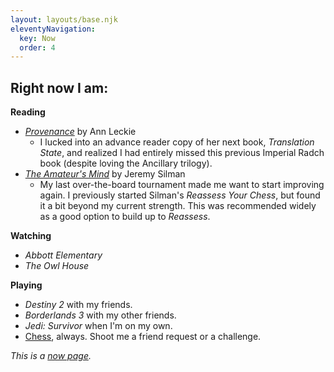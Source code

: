 ```yaml
---
layout: layouts/base.njk
eleventyNavigation:
  key: Now
  order: 4
---
```

## Right now I am:

**Reading**

- [_Provenance_](https://en.wikipedia.org/wiki/Provenance_(novel)) by Ann Leckie
	- I lucked into an advance reader copy of her next book, _Translation State_, and realized I had entirely missed this previous Imperial Radch book (despite loving the Ancillary trilogy).
- [_The Amateur's Mind_](https://www.goodreads.com/book/show/85261.The_Amateur_s_Mind) by Jeremy Silman
	- My last over-the-board tournament made me want to start improving again. I previously started Silman's _Reassess Your Chess_, but found it a bit beyond my current strength. This was recommended widely as a good option to build up to _Reassess_.

**Watching**

- _Abbott Elementary_
- _The Owl House_

**Playing**

- _Destiny 2_ with my friends.
- _Borderlands 3_ with my other friends.
- _Jedi: Survivor_ when I'm on my own.
- [Chess](https://www.chess.com/member/trevorstinson), always. Shoot me a friend request or a challenge.


_This is a [now page](https://nownownow.com/about)._
